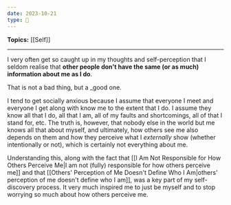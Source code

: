 ```yaml
---
date: 2023-10-21
type: 🧠
---
```


**Topics:** [[Self]]

---

I very often get so caught up in my thoughts and self-perception that I seldom realise that **other people don't have the same (or as much) information about me as I do**.

That is not a bad thing, but a _good one.

I tend to get socially anxious because I assume that everyone I meet and everyone I get along with know me to the extent that I do. I assume they know all that I do, all that I am, all of my faults and shortcomings, all of that I stand for, etc. The truth is, however, that nobody else in the world but me knows all that about myself, and ultimately, how others see me also depends on them and how they perceive what I _externally_ show (whether intentionally or not), which is certainly not everything about me.

Understanding this, along with the fact that [[I Am Not Responsible for How Others Perceive Me|I am not (fully) responsible for how others perceive me]] and that [[Others' Perception of Me Doesn't Define Who I Am|others' perception of me doesn't define who I am]], was a key part of my self-discovery process. It very much inspired me to just be myself and to stop worrying so much about how others perceive me.
